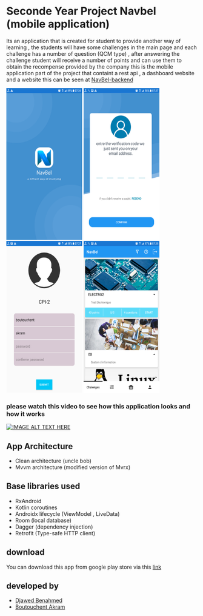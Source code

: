 
# Seconde Year Project Navbel (mobile application)

Its an application that is created for student to provide another way of learning , the students will have some challenges in the main page and each challenge
has a number of question (QCM type) , after answering the challenge student will receive a number of points and can use them to 
obtain the recompense provided by the company 
this is the mobile application part of the project that containt a rest api , a dashboard website and a website this can be seen at 
[NavBel-backend](https://github.com/roiacult/NavBel-backend) 

<p float="left">
<img src="https://raw.githubusercontent.com/roiacult/NavBel-App/master/art/Screenshot_20190915-073611.png" alt="Splash Screen"  width="200" height="400" />
<img src="https://raw.githubusercontent.com/roiacult/NavBel-App/master/art/Screenshot_20190915-073726.png" alt="Code Verification Screen"  width="200" height="400"/>
<img src="https://raw.githubusercontent.com/roiacult/NavBel-App/master/art/Screenshot_20190915-073747.png" alt="Sign in Screen"  width="200" height="400"/>
<img src="https://raw.githubusercontent.com/roiacult/NavBel-App/master/art/Screenshot_20190915-073824.png" alt="Main Screen"  width="200" height="400"/>
</p>

### please watch this video to see how this application looks and how it works

[![IMAGE ALT TEXT HERE](https://img.youtube.com/vi/EOmfyIatDX8/0.jpg)](https://www.youtube.com/watch?v=EOmfyIatDX8)

## App Architecture
 * Clean architecture (uncle bob)
 * Mvvm architecture (modified version of Mvrx)

## Base libraries used
* RxAndroid
* Kotlin coroutines
* Androidx lifecycle (ViewModel , LiveData)
* Room (local database)
* Dagger (dependency injection)
* Retrofit (Type-safe HTTP client)

## download 
You can download this app from google play store via this [link](https://play.google.com/store/apps/details?id=com.roacult.kero.oxxy.projet2eme)
## developed by
 - [Djawed Benahmed](https://github.com/roiacult)
 - [Boutouchent Akram](https://github.com/akram09)


